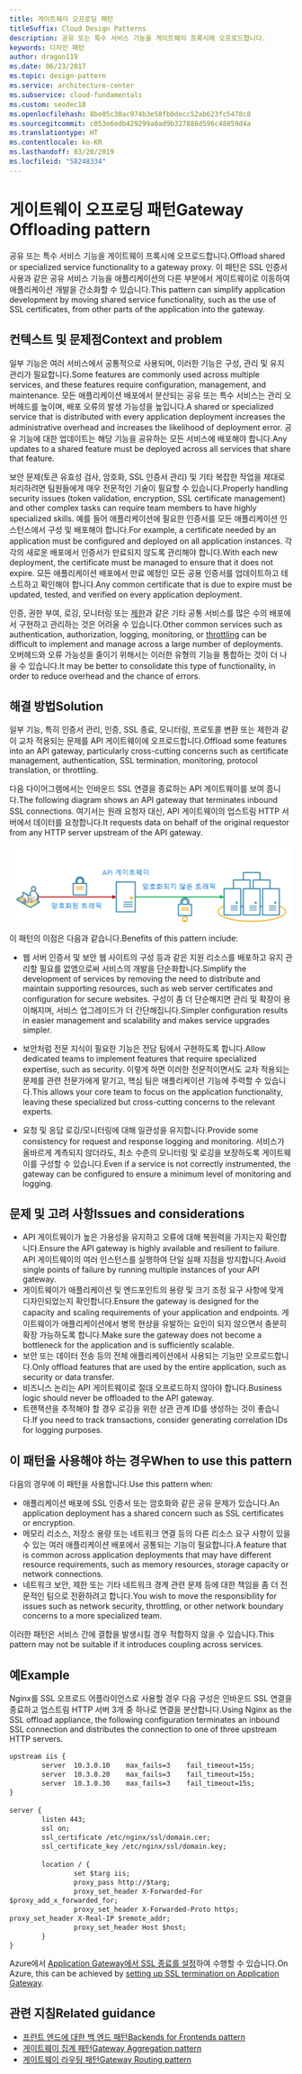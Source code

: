 ```yaml
---
title: 게이트웨이 오프로딩 패턴
titleSuffix: Cloud Design Patterns
description: 공유 또는 특수 서비스 기능을 게이트웨이 프록시에 오프로드합니다.
keywords: 디자인 패턴
author: dragon119
ms.date: 06/23/2017
ms.topic: design-pattern
ms.service: architecture-center
ms.subservice: cloud-fundamentals
ms.custom: seodec18
ms.openlocfilehash: 8be05c30ac974b3e58fb0decc52ab623fc5478c8
ms.sourcegitcommit: c053e6edb429299a0ad9b327888d596c48859d4a
ms.translationtype: HT
ms.contentlocale: ko-KR
ms.lasthandoff: 03/20/2019
ms.locfileid: "58248334"
---
```

# <a name="gateway-offloading-pattern"></a><span data-ttu-id="ca01c-104">게이트웨이 오프로딩 패턴</span><span class="sxs-lookup"><span data-stu-id="ca01c-104">Gateway Offloading pattern</span></span>

<span data-ttu-id="ca01c-105">공유 또는 특수 서비스 기능을 게이트웨이 프록시에 오프로드합니다.</span><span class="sxs-lookup"><span data-stu-id="ca01c-105">Offload shared or specialized service functionality to a gateway proxy.</span></span> <span data-ttu-id="ca01c-106">이 패턴은 SSL 인증서 사용과 같은 공유 서비스 기능을 애플리케이션의 다른 부분에서 게이트웨이로 이동하여 애플리케이션 개발을 간소화할 수 있습니다.</span><span class="sxs-lookup"><span data-stu-id="ca01c-106">This pattern can simplify application development by moving shared service functionality, such as the use of SSL certificates, from other parts of the application into the gateway.</span></span>

## <a name="context-and-problem"></a><span data-ttu-id="ca01c-107">컨텍스트 및 문제점</span><span class="sxs-lookup"><span data-stu-id="ca01c-107">Context and problem</span></span>

<span data-ttu-id="ca01c-108">일부 기능은 여러 서비스에서 공통적으로 사용되며, 이러한 기능은 구성, 관리 및 유지 관리가 필요합니다.</span><span class="sxs-lookup"><span data-stu-id="ca01c-108">Some features are commonly used across multiple services, and these features require configuration, management, and maintenance.</span></span> <span data-ttu-id="ca01c-109">모든 애플리케이션 배포에서 분산되는 공유 또는 특수 서비스는 관리 오버헤드를 높이며, 배포 오류의 발생 가능성을 높입니다.</span><span class="sxs-lookup"><span data-stu-id="ca01c-109">A shared or specialized service that is distributed with every application deployment increases the administrative overhead and increases the likelihood of deployment error.</span></span> <span data-ttu-id="ca01c-110">공유 기능에 대한 업데이트는 해당 기능을 공유하는 모든 서비스에 배포해야 합니다.</span><span class="sxs-lookup"><span data-stu-id="ca01c-110">Any updates to a shared feature must be deployed across all services that share that feature.</span></span>

<span data-ttu-id="ca01c-111">보안 문제(토큰 유효성 검사, 암호화, SSL 인증서 관리) 및 기타 복잡한 작업을 제대로 처리하려면 팀원들에게 매우 전문적인 기술이 필요할 수 있습니다.</span><span class="sxs-lookup"><span data-stu-id="ca01c-111">Properly handling security issues (token validation, encryption, SSL certificate management) and other complex tasks can require team members to have highly specialized skills.</span></span> <span data-ttu-id="ca01c-112">예를 들어 애플리케이션에 필요한 인증서를 모든 애플리케이션 인스턴스에서 구성 및 배포해야 합니다.</span><span class="sxs-lookup"><span data-stu-id="ca01c-112">For example, a certificate needed by an application must be configured and deployed on all application instances.</span></span> <span data-ttu-id="ca01c-113">각각의 새로운 배포에서 인증서가 만료되지 않도록 관리해야 합니다.</span><span class="sxs-lookup"><span data-stu-id="ca01c-113">With each new deployment, the certificate must be managed to ensure that it does not expire.</span></span> <span data-ttu-id="ca01c-114">모든 애플리케이션 배포에서 만료 예정인 모든 공용 인증서를 업데이트하고 테스트하고 확인해야 합니다.</span><span class="sxs-lookup"><span data-stu-id="ca01c-114">Any common certificate that is due to expire must be updated, tested, and verified on every application deployment.</span></span>

<span data-ttu-id="ca01c-115">인증, 권한 부여, 로깅, 모니터링 또는 [제한](./throttling.md)과 같은 기타 공통 서비스를 많은 수의 배포에서 구현하고 관리하는 것은 어려울 수 있습니다.</span><span class="sxs-lookup"><span data-stu-id="ca01c-115">Other common services such as authentication, authorization, logging, monitoring, or [throttling](./throttling.md) can be difficult to implement and manage across a large number of deployments.</span></span> <span data-ttu-id="ca01c-116">오버헤드와 오류 가능성을 줄이기 위해서는 이러한 유형의 기능을 통합하는 것이 더 나을 수 있습니다.</span><span class="sxs-lookup"><span data-stu-id="ca01c-116">It may be better to consolidate this type of functionality, in order to reduce overhead and the chance of errors.</span></span>

## <a name="solution"></a><span data-ttu-id="ca01c-117">해결 방법</span><span class="sxs-lookup"><span data-stu-id="ca01c-117">Solution</span></span>

<span data-ttu-id="ca01c-118">일부 기능, 특히 인증서 관리, 인증, SSL 종료, 모니터링, 프로토콜 변환 또는 제한과 같이 교차 적용되는 문제를 API 게이트웨이에 오프로드합니다.</span><span class="sxs-lookup"><span data-stu-id="ca01c-118">Offload some features into an API gateway, particularly cross-cutting concerns such as certificate management, authentication, SSL termination, monitoring, protocol translation, or throttling.</span></span>

<span data-ttu-id="ca01c-119">다음 다이어그램에서는 인바운드 SSL 연결을 종료하는 API 게이트웨이를 보여 줍니다.</span><span class="sxs-lookup"><span data-stu-id="ca01c-119">The following diagram shows an API gateway that terminates inbound SSL connections.</span></span> <span data-ttu-id="ca01c-120">여기서는 원래 요청자 대신, API 게이트웨이의 업스트림 HTTP 서버에서 데이터를 요청합니다.</span><span class="sxs-lookup"><span data-stu-id="ca01c-120">It requests data on behalf of the original requestor from any HTTP server upstream of the API gateway.</span></span>

 ![게이트웨이 오프로딩 패턴의 다이어그램](./_images/gateway-offload.png)

<span data-ttu-id="ca01c-122">이 패턴의 이점은 다음과 같습니다.</span><span class="sxs-lookup"><span data-stu-id="ca01c-122">Benefits of this pattern include:</span></span>

- <span data-ttu-id="ca01c-123">웹 서버 인증서 및 보안 웹 사이트의 구성 등과 같은 지원 리소스를 배포하고 유지 관리할 필요를 없앰으로써 서비스의 개발을 단순화합니다.</span><span class="sxs-lookup"><span data-stu-id="ca01c-123">Simplify the development of services by removing the need to distribute and maintain supporting resources, such as web server certificates and configuration for secure websites.</span></span> <span data-ttu-id="ca01c-124">구성이 좀 더 단순해지면 관리 및 확장이 용이해지며, 서비스 업그레이드가 더 간단해집니다.</span><span class="sxs-lookup"><span data-stu-id="ca01c-124">Simpler configuration results in easier management and scalability and makes service upgrades simpler.</span></span>

- <span data-ttu-id="ca01c-125">보안처럼 전문 지식이 필요한 기능은 전담 팀에서 구현하도록 합니다.</span><span class="sxs-lookup"><span data-stu-id="ca01c-125">Allow dedicated teams to implement features that require specialized expertise, such as security.</span></span> <span data-ttu-id="ca01c-126">이렇게 하면 이러한 전문적이면서도 교차 적용되는 문제를 관련 전문가에게 맡기고, 핵심 팀은 애플리케이션 기능에 주력할 수 있습니다.</span><span class="sxs-lookup"><span data-stu-id="ca01c-126">This allows your core team to focus on the application functionality, leaving these specialized but cross-cutting concerns to the relevant experts.</span></span>

- <span data-ttu-id="ca01c-127">요청 및 응답 로깅/모니터링에 대해 일관성을 유지합니다.</span><span class="sxs-lookup"><span data-stu-id="ca01c-127">Provide some consistency for request and response logging and monitoring.</span></span> <span data-ttu-id="ca01c-128">서비스가 올바르게 계측되지 않더라도, 최소 수준의 모니터링 및 로깅을 보장하도록 게이트웨이를 구성할 수 있습니다.</span><span class="sxs-lookup"><span data-stu-id="ca01c-128">Even if a service is not correctly instrumented, the gateway can be configured to ensure a minimum level of monitoring and logging.</span></span>

## <a name="issues-and-considerations"></a><span data-ttu-id="ca01c-129">문제 및 고려 사항</span><span class="sxs-lookup"><span data-stu-id="ca01c-129">Issues and considerations</span></span>

- <span data-ttu-id="ca01c-130">API 게이트웨이가 높은 가용성을 유지하고 오류에 대해 복원력을 가지는지 확인합니다.</span><span class="sxs-lookup"><span data-stu-id="ca01c-130">Ensure the API gateway is highly available and resilient to failure.</span></span> <span data-ttu-id="ca01c-131">API 게이트웨이의 여러 인스턴스를 실행하여 단일 실패 지점을 방지합니다.</span><span class="sxs-lookup"><span data-stu-id="ca01c-131">Avoid single points of failure by running multiple instances of your API gateway.</span></span>
- <span data-ttu-id="ca01c-132">게이트웨이가 애플리케이션 및 엔드포인트의 용량 및 크기 조정 요구 사항에 맞게 디자인되었는지 확인합니다.</span><span class="sxs-lookup"><span data-stu-id="ca01c-132">Ensure the gateway is designed for the capacity and scaling requirements of your application and endpoints.</span></span> <span data-ttu-id="ca01c-133">게이트웨이가 애플리케이션에서 병목 현상을 유발하는 요인이 되지 않으면서 충분히 확장 가능하도록 합니다.</span><span class="sxs-lookup"><span data-stu-id="ca01c-133">Make sure the gateway does not become a bottleneck for the application and is sufficiently scalable.</span></span>
- <span data-ttu-id="ca01c-134">보안 또는 데이터 전송 등의 전체 애플리케이션에서 사용되는 기능만 오프로드합니다.</span><span class="sxs-lookup"><span data-stu-id="ca01c-134">Only offload features that are used by the entire application, such as security or data transfer.</span></span>
- <span data-ttu-id="ca01c-135">비즈니스 논리는 API 게이트웨이로 절대 오프로드하지 않아야 합니다.</span><span class="sxs-lookup"><span data-stu-id="ca01c-135">Business logic should never be offloaded to the API gateway.</span></span>
- <span data-ttu-id="ca01c-136">트랜잭션을 추적해야 할 경우 로깅을 위한 상관 관계 ID를 생성하는 것이 좋습니다.</span><span class="sxs-lookup"><span data-stu-id="ca01c-136">If you need to track transactions, consider generating correlation IDs for logging purposes.</span></span>

## <a name="when-to-use-this-pattern"></a><span data-ttu-id="ca01c-137">이 패턴을 사용해야 하는 경우</span><span class="sxs-lookup"><span data-stu-id="ca01c-137">When to use this pattern</span></span>

<span data-ttu-id="ca01c-138">다음의 경우에 이 패턴을 사용합니다.</span><span class="sxs-lookup"><span data-stu-id="ca01c-138">Use this pattern when:</span></span>

- <span data-ttu-id="ca01c-139">애플리케이션 배포에 SSL 인증서 또는 암호화와 같은 공유 문제가 있습니다.</span><span class="sxs-lookup"><span data-stu-id="ca01c-139">An application deployment has a shared concern such as SSL certificates or encryption.</span></span>
- <span data-ttu-id="ca01c-140">메모리 리소스, 저장소 용량 또는 네트워크 연결 등의 다른 리소스 요구 사항이 있을 수 있는 여러 애플리케이션 배포에서 공통되는 기능이 필요합니다.</span><span class="sxs-lookup"><span data-stu-id="ca01c-140">A feature that is common across application deployments that may have different resource requirements, such as memory resources, storage capacity or network connections.</span></span>
- <span data-ttu-id="ca01c-141">네트워크 보안, 제한 또는 기타 네트워크 경계 관련 문제 등에 대한 책임을 좀 더 전문적인 팀으로 전환하려고 합니다.</span><span class="sxs-lookup"><span data-stu-id="ca01c-141">You wish to move the responsibility for issues such as network security, throttling, or other network boundary concerns to a more specialized team.</span></span>

<span data-ttu-id="ca01c-142">이러한 패턴은 서비스 간에 결합을 발생시킬 경우 적합하지 않을 수 있습니다.</span><span class="sxs-lookup"><span data-stu-id="ca01c-142">This pattern may not be suitable if it introduces coupling across services.</span></span>

## <a name="example"></a><span data-ttu-id="ca01c-143">예</span><span class="sxs-lookup"><span data-stu-id="ca01c-143">Example</span></span>

<span data-ttu-id="ca01c-144">Nginx를 SSL 오프로드 어플라이언스로 사용할 경우 다음 구성은 인바운드 SSL 연결을 종료하고 업스트림 HTTP 서버 3개 중 하나로 연결을 분산합니다.</span><span class="sxs-lookup"><span data-stu-id="ca01c-144">Using Nginx as the SSL offload appliance, the following configuration terminates an inbound SSL connection and distributes the connection to one of three upstream HTTP servers.</span></span>

```console
upstream iis {
        server  10.3.0.10    max_fails=3    fail_timeout=15s;
        server  10.3.0.20    max_fails=3    fail_timeout=15s;
        server  10.3.0.30    max_fails=3    fail_timeout=15s;
}

server {
        listen 443;
        ssl on;
        ssl_certificate /etc/nginx/ssl/domain.cer;
        ssl_certificate_key /etc/nginx/ssl/domain.key;

        location / {
                set $targ iis;
                proxy_pass http://$targ;
                proxy_set_header X-Forwarded-For $proxy_add_x_forwarded_for;
                proxy_set_header X-Forwarded-Proto https;
proxy_set_header X-Real-IP $remote_addr;
                proxy_set_header Host $host;
        }
}
```

<span data-ttu-id="ca01c-145">Azure에서 [Application Gateway에서 SSL 종료를 설정](/azure/application-gateway/tutorial-ssl-cli)하여 수행할 수 있습니다.</span><span class="sxs-lookup"><span data-stu-id="ca01c-145">On Azure, this can be achieved by [setting up SSL termination on Application Gateway](/azure/application-gateway/tutorial-ssl-cli).</span></span>

## <a name="related-guidance"></a><span data-ttu-id="ca01c-146">관련 지침</span><span class="sxs-lookup"><span data-stu-id="ca01c-146">Related guidance</span></span>

- [<span data-ttu-id="ca01c-147">프런트 엔드에 대한 백 엔드 패턴</span><span class="sxs-lookup"><span data-stu-id="ca01c-147">Backends for Frontends pattern</span></span>](./backends-for-frontends.md)
- [<span data-ttu-id="ca01c-148">게이트웨이 집계 패턴</span><span class="sxs-lookup"><span data-stu-id="ca01c-148">Gateway Aggregation pattern</span></span>](./gateway-aggregation.md)
- [<span data-ttu-id="ca01c-149">게이트웨이 라우팅 패턴</span><span class="sxs-lookup"><span data-stu-id="ca01c-149">Gateway Routing pattern</span></span>](./gateway-routing.md)
